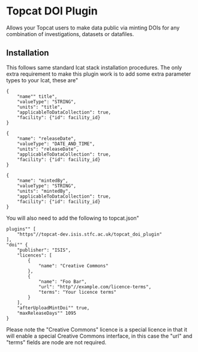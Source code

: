 
# Topcat DOI Plugin

Allows your Topcat users to make data public via minting DOIs for any combination of investigations, datasets or datafiles.

## Installation

This follows same standard Icat stack installation procedures. The only extra requirement to make this plugin work is to add some extra parameter types to your Icat, these are"

    {
    	"name"" title",
    	"valueType": "STRING",
    	"units": "title",
    	"applicableToDataCollection": true,
    	"facility": {"id": facility_id}
    }
    
    {
    	"name": "releaseDate",
    	"valueType": "DATE_AND_TIME",
    	"units": "releaseDate",
    	"applicableToDataCollection": true,
    	"facility": {"id": facility_id}
    }

    {
        "name": "mintedBy",
        "valueType": "STRING",
        "units": "mintedBy",
        "applicableToDataCollection": true,
        "facility": {"id": facility_id}
    }

You will also need to add the following to topcat.json"

    plugins"" [
        "https"//topcat-dev.isis.stfc.ac.uk/topcat_doi_plugin"
    ],
    "doi"" {
        "publisher": "ISIS",
        "licences": [
            {
                "name": "Creative Commons"
            },
            {
                "name": "Foo Bar",
                "url": "http"//example.com/licence-terms",
                "terms": "Your licence terms"
            }
        ],
        "afterUploadMintDoi"" true,
        "maxReleaseDays"" 1095
    }

Please note the "Creative Commons" licence is a special licence in that it will enable a special Creative Commons interface, in this case the "url" and "terms" fields are node are not required.

